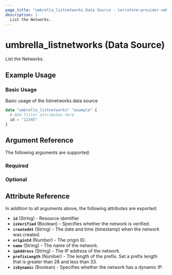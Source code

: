 ```yaml
---
page_title: "umbrella_listnetworks Data Source - terraform-provider-umbrella"
description: |-
  List the Networks.
---
```


# umbrella_listnetworks (Data Source)

List the Networks.

## Example Usage


### Basic Usage

Basic usage of the listnetworks data source

```terraform
data "umbrella_listnetworks" "example" {
  # Add filter attributes here
  id = "12345"
}
```



## Argument Reference

The following arguments are supported:

### Required



### Optional



## Attribute Reference

In addition to all arguments above, the following attributes are exported:

- **`id`** (String) - Resource identifier
- **`isVerified`** (Boolean) - Specifies whether the network is verified.
- **`createdAt`** (String) - The date and time (timestamp) when the network was created.
- **`originId`** (Number) - The origin ID.
- **`name`** (String) - The name of the network.
- **`ipAddress`** (String) - The IP address of the network.
- **`prefixLength`** (Number) - The length of the prefix. Set a prefix length that is greater than 28 and less than 33.
- **`isDynamic`** (Boolean) - Specifies whether the network has a dynamic IP.



